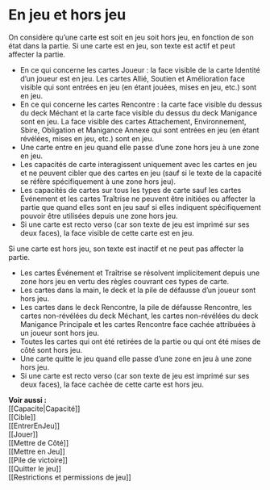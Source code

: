 # En jeu et hors jeu
On considère qu’une carte est soit en jeu soit hors jeu, en fonction de son état dans la partie. Si une carte est en jeu, son texte est actif et peut affecter la partie.
- En ce qui concerne les cartes Joueur : la face visible de la carte Identité d’un joueur est en jeu. Les cartes Allié, Soutien et Amélioration face visible qui sont entrées en jeu (en étant jouées, mises en jeu, etc.) sont en jeu.
- En ce qui concerne les cartes Rencontre : la carte face visible du dessus du deck Méchant et la carte face visible du dessus du deck Manigance sont en jeu. La face visible des cartes Attachement, Environnement, Sbire, Obligation et Manigance Annexe qui sont entrées en jeu (en étant révélées, mises en jeu, etc.) sont en jeu.
- Une carte entre en jeu quand elle passe d’une zone hors jeu à une zone en jeu.
- Les capacités de carte interagissent uniquement avec les cartes en jeu et ne peuvent cibler que des cartes en jeu (sauf si le texte de la capacité se réfère spécifiquement à une zone hors jeu).
- Les capacités de cartes sur tous les types de carte sauf les cartes Événement et les cartes Traîtrise ne peuvent être initiées ou affecter la partie que quand elles sont en jeu sauf si elles indiquent spécifiquement pouvoir être utilisées depuis une zone hors jeu.
- Si une carte est recto verso (car son texte de jeu est imprimé sur ses deux faces), la face visible de cette carte est en jeu.

Si une carte est hors jeu, son texte est inactif et ne peut pas affecter la partie.
- Les cartes Événement et Traîtrise se résolvent implicitement depuis une zone hors jeu en vertu des règles couvrant ces types de carte.
- Les cartes dans la main, le deck et la pile de défausse d’un joueur sont hors jeu.
- Les cartes dans le deck Rencontre, la pile de défausse Rencontre, les cartes non-révélées du deck Méchant, les cartes non-révélées du deck Manigance Principale et les cartes Rencontre face cachée attribuées à un joueur sont hors jeu.
- Toutes les cartes qui ont été retirées de la partie ou qui ont été mises de côté sont hors jeu.
- Une carte quitte le jeu quand elle passe d’une zone en jeu à une zone hors jeu.
- Si une carte est recto verso (car son texte de jeu est imprimé sur ses deux faces), la face cachée de cette carte est hors jeu.

**Voir aussi :**  
[[Capacite|Capacité]]  
[[Cible]]  
[[EntrerEnJeu]]  
[[Jouer]]  
[[Mettre de Côté]]  
[[Mettre en Jeu]]  
[[Pile de victoire]]  
[[Quitter le jeu]]  
[[Restrictions et permissions de jeu]]